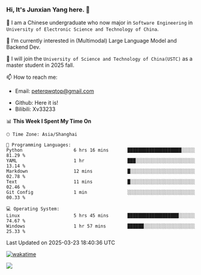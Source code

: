 ### Hi, It's Junxian Yang here. 👋

<!--
**Uestc-Young/Uestc-Young** is a ✨ _special_ ✨ repository because its `README.md` (this file) appears on your GitHub profile.

Here are some ideas to get you started:

- 🔭 I’m currently working on ...
- 🌱 I’m currently learning ...
- 👯 I’m looking to collaborate on ...
- 🤔 I’m looking for help with ...
- 💬 Ask me about ...
- 📫 How to reach me: ...
- 😄 Pronouns: ...
- ⚡ Fun fact: ...
-->
🎉 I am a Chinese undergraduate who now major in `Software Engineering` in `University of Electronic Science and Technology of China`.  
  
🌱 I’m currently interested in (Multimodal) Large Language Model and Backend Dev.  

🔭 I will join the `University of Science and Technology of China(USTC)` as a master student in 2025 fall.
  
📫 How to reach me: 
   - Email: peterqwqtop@gmail.com
<!--   - Academic Page: [junxianyanguestc.github.io](https://junxianyanguestc.github.io/)-->
   - Github: Here it is!
   - Bilibili: Xv33233
     
<!--START_SECTION:waka-->
📊 **This Week I Spent My Time On** 

```text
🕑︎ Time Zone: Asia/Shanghai

💬 Programming Languages: 
Python                   6 hrs 16 mins       ████████████████████░░░░░   81.29 % 
YAML                     1 hr                ███░░░░░░░░░░░░░░░░░░░░░░   13.14 % 
Markdown                 12 mins             █░░░░░░░░░░░░░░░░░░░░░░░░   02.78 % 
Text                     11 mins             █░░░░░░░░░░░░░░░░░░░░░░░░   02.46 % 
Git Config               1 min               ░░░░░░░░░░░░░░░░░░░░░░░░░   00.33 % 

💻 Operating System: 
Linux                    5 hrs 45 mins       ███████████████████░░░░░░   74.67 % 
Windows                  1 hr 57 mins        ██████░░░░░░░░░░░░░░░░░░░   25.33 % 
```


 Last Updated on 2025-03-23 18:40:36 UTC
<!--END_SECTION:waka-->
[![wakatime](https://wakatime.com/badge/user/018ec14b-e820-4cd0-9355-392b716a8277.svg)](https://wakatime.com/@018ec14b-e820-4cd0-9355-392b716a8277)

![](https://visitor-badge.glitch.me/badge?page_id=Uestc-Young.readme)

